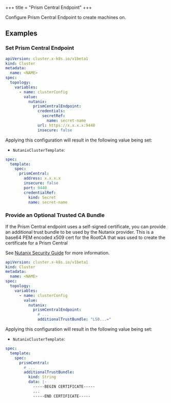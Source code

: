 +++
title = "Prism Central Endpoint"
+++

Configure Prism Central Endpoint to create machines on.

## Examples

### Set Prism Central Endpoint

```yaml
apiVersion: cluster.x-k8s.io/v1beta1
kind: Cluster
metadata:
  name: <NAME>
spec:
  topology:
    variables:
      - name: clusterConfig
        value:
          nutanix:
            prismCentralEndpoint:
              credentials:
                secretRef:
                  name: secret-name
              url: https://x.x.x.x:9440
              insecure: false
```

Applying this configuration will result in the following value being set:

- `NutanixClusterTemplate`:

```yaml
spec:
  template:
    spec:
      prismCentral:
        address: x.x.x.x
        insecure: false
        port: 9440
        credentialRef:
          kind: Secret
          name: secret-name
```

### Provide an Optional Trusted CA Bundle

If the Prism Central endpoint uses a self-signed certificate, you can provide an additional trust bundle
to be used by the Nutanix provider.
This is a base64 PEM encoded x509 cert for the RootCA that was used to create the certificate for a Prism Central

See [Nutanix Security Guide] for more information.

```yaml
apiVersion: cluster.x-k8s.io/v1beta1
kind: Cluster
metadata:
  name: <NAME>
spec:
  topology:
    variables:
      - name: clusterConfig
        value:
          nutanix:
            prismCentralEndpoint:
              # ...
              additionalTrustBundle: "LS0...="
```

Applying this configuration will result in the following value being set:

- `NutanixClusterTemplate`:

```yaml
spec:
  template:
    spec:
      prismCentral:
        # ...
        additionalTrustBundle:
          kind: String
          data: |-
            -----BEGIN CERTIFICATE-----
            ...
            -----END CERTIFICATE-----
```

[Nutanix Security Guide]: https://portal.nutanix.com/page/documents/details?targetId=Nutanix-Security-Guide-v6_5:mul-security-ssl-certificate-pc-t.html
